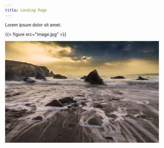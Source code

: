 ```yaml
---
title: Landing Page
---
```


Lorem ipsum dolor sit amet.

{{< figure src="image.jpg" >}}

![Alt text](image.jpg)